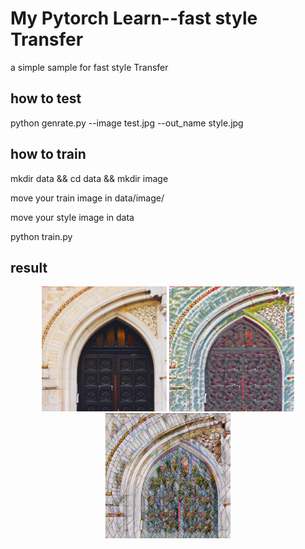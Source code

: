 # My Pytorch Learn--fast style Transfer

a simple sample for fast style Transfer

## how to test

python genrate.py --image test.jpg --out_name style.jpg
## how to train 
mkdir data && cd data && mkdir image

move your train image in data/image/

move your style image in data

python train.py

## result
<p align="center">
    <img src="image/amber.jpg" height="200px">
    <img src="image/pre3.jpg" height="200px">
    <img src="image/pre4.jpg" height="200px">
</p>